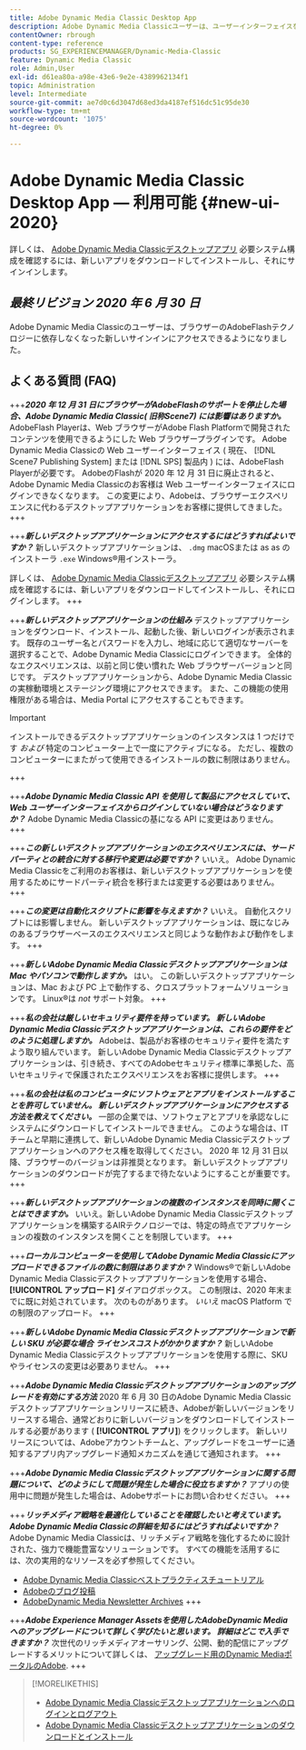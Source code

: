 ```yaml
---
title: Adobe Dynamic Media Classic Desktop App
description: Adobe Dynamic Media Classicユーザーは、ユーザーインターフェイスを完全に更新できるようになりました。 エクスペリエンスは、重要なリソースへのリンクを含む更新されたログインを提供します。また、この更新は、ブラウザーのAdobeFlashテクノロジーに依存しなくなりました。
contentOwner: rbrough
content-type: reference
products: SG_EXPERIENCEMANAGER/Dynamic-Media-Classic
feature: Dynamic Media Classic
role: Admin,User
exl-id: d61ea80a-a98e-43e6-9e2e-4389962134f1
topic: Administration
level: Intermediate
source-git-commit: ae7d0c6d3047d68ed3da4187ef516dc51c95de30
workflow-type: tm+mt
source-wordcount: '1075'
ht-degree: 0%

---
```


# Adobe Dynamic Media Classic Desktop App — 利用可能 {#new-ui-2020}

詳しくは、 [Adobe Dynamic Media Classicデスクトップアプリ](/help/using/dynamic-media-classic-desktop-app.md) 必要システム構成を確認するには、新しいアプリをダウンロードしてインストールし、それにサインインします。

## _最終リビジョン 2020 年 6 月 30 日_

Adobe Dynamic Media Classicのユーザーは、ブラウザーのAdobeFlashテクノロジーに依存しなくなった新しいサインインにアクセスできるようになりました。

## よくある質問 (FAQ)

+++**_2020 年 12 月 31 日にブラウザーがAdobeFlashのサポートを停止した場合、Adobe Dynamic Media Classic( 旧称Scene7) には影響はありますか。_**
AdobeFlash Playerは、Web ブラウザーがAdobe Flash Platformで開発されたコンテンツを使用できるようにした Web ブラウザープラグインです。 Adobe Dynamic Media Classicの Web ユーザーインターフェイス ( 現在、 [!DNL Scene7 Publishing System] または [!DNL SPS] 製品内 ) には、AdobeFlash Playerが必要です。 AdobeのFlashが 2020 年 12 月 31 日に廃止されると、Adobe Dynamic Media Classicのお客様は Web ユーザーインターフェイスにログインできなくなります。 この変更により、Adobeは、ブラウザーエクスペリエンスに代わるデスクトップアプリケーションをお客様に提供してきました。
+++

+++**_新しいデスクトップアプリケーションにアクセスするにはどうすればよいですか？_**
新しいデスクトップアプリケーションは、 `.dmg` macOSまたは as as のインストーラ `.exe` Windows®用インストーラ。

詳しくは、 [Adobe Dynamic Media Classicデスクトップアプリ](/help/using/dynamic-media-classic-desktop-app.md) 必要システム構成を確認するには、新しいアプリをダウンロードしてインストールし、それにログインします。
+++

<!-- NEWSLETTER IS DEAD The download links are also available by way of the [Adobe Dynamic Media Classic newsletter subscription page.](https://www.adobe.com/subscription/dynamic-media-newsletter.html) -->

+++**_新しいデスクトップアプリケーションの仕組み_**
デスクトップアプリケーションをダウンロード、インストール、起動した後、新しいログインが表示されます。 既存のユーザー名とパスワードを入力し、地域に応じて適切なサーバーを選択することで、Adobe Dynamic Media Classicにログインできます。 全体的なエクスペリエンスは、以前と同じ使い慣れた Web ブラウザーバージョンと同じです。 デスクトップアプリケーションから、Adobe Dynamic Media Classicの実稼動環境とステージング環境にアクセスできます。 また、この機能の使用権限がある場合は、Media Portal にアクセスすることもできます。

>[!IMPORTANT]
>
>インストールできるデスクトップアプリケーションのインスタンスは 1 つだけです *および* 特定のコンピューター上で一度にアクティブになる。 ただし、複数のコンピューターにまたがって使用できるインストールの数に制限はありません。

+++

+++**_Adobe Dynamic Media Classic API を使用して製品にアクセスしていて、Web ユーザーインターフェイスからログインしていない場合はどうなりますか？_**
Adobe Dynamic Media Classicの基になる API に変更はありません。
+++

+++**_この新しいデスクトップアプリケーションのエクスペリエンスには、サードパーティとの統合に対する移行や変更は必要ですか？_**
いいえ。 Adobe Dynamic Media Classicをご利用のお客様は、新しいデスクトップアプリケーションを使用するためにサードパーティ統合を移行または変更する必要はありません。
+++

+++**_この変更は自動化スクリプトに影響を与えますか？_**
いいえ。 自動化スクリプトには影響しません。 新しいデスクトップアプリケーションは、既になじみのあるブラウザーベースのエクスペリエンスと同じような動作および動作をします。
+++

+++**_新しいAdobe Dynamic Media Classicデスクトップアプリケーションは Mac やパソコンで動作しますか。_**
はい。 この新しいデスクトップアプリケーションは、Mac および PC 上で動作する、クロスプラットフォームソリューションです。 Linux®は *not* サポート対象。
+++

+++**_私の会社は厳しいセキュリティ要件を持っています。 新しいAdobe Dynamic Media Classicデスクトップアプリケーションは、これらの要件をどのように処理しますか。_**
Adobeは、製品がお客様のセキュリティ要件を満たすよう取り組んでいます。 新しいAdobe Dynamic Media Classicデスクトップアプリケーションは、引き続き、すべてのAdobeセキュリティ標準に準拠した、高いセキュリティで保護されたエクスペリエンスをお客様に提供します。
+++

+++**_私の会社は私のコンピュータにソフトウェアとアプリをインストールすることを許可していません。 新しいデスクトップアプリケーションにアクセスする方法を教えてください。_**
一部の企業では、ソフトウェアとアプリを承認なしにシステムにダウンロードしてインストールできません。 このような場合は、IT チームと早期に連携して、新しいAdobe Dynamic Media Classicデスクトップアプリケーションへのアクセス権を取得してください。 2020 年 12 月 31 日以降、ブラウザーのバージョンは非推奨となります。 新しいデスクトップアプリケーションのダウンロードが完了するまで待たないようにすることが重要です。
+++

+++**_新しいデスクトップアプリケーションの複数のインスタンスを同時に開くことはできますか。_**
いいえ。新しいAdobe Dynamic Media Classicデスクトップアプリケーションを構築するAIRテクノロジーでは、特定の時点でアプリケーションの複数のインスタンスを開くことを制限しています。
+++

+++**_ローカルコンピューターを使用してAdobe Dynamic Media Classicにアップロードできるファイルの数に制限はありますか？_**
Windows®で新しいAdobe Dynamic Media Classicデスクトップアプリケーションを使用する場合、 **[!UICONTROL アップロード]** ダイアログボックス。 この制限は、2020 年末までに既に対処されています。 次のものがあります。 *いいえ* macOS Platform での制限のアップロード。
+++

+++**_新しいAdobe Dynamic Media Classicデスクトップアプリケーションで新しい SKU が必要な場合 ライセンスコストがかかりますか？_**
新しいAdobe Dynamic Media Classicデスクトップアプリケーションを使用する際に、SKU やライセンスの変更は必要ありません。
+++

+++**_Adobe Dynamic Media Classicデスクトップアプリケーションのアップグレードを有効にする方法_**
2020 年 6 月 30 日のAdobe Dynamic Media Classicデスクトップアプリケーションリリースに続き、Adobeが新しいバージョンをリリースする場合、通常どおりに新しいバージョンをダウンロードしてインストールする必要があります ( **[!UICONTROL アプリ]**) をクリックします。 新しいリリースについては、Adobeアカウントチームと、アップグレードをユーザーに通知するアプリ内アップグレード通知メカニズムを通じて通知されます。
+++

+++**_Adobe Dynamic Media Classicデスクトップアプリケーションに関する問題について、どのようにして問題が発生した場合に役立ちますか？_**
アプリの使用中に問題が発生した場合は、Adobeサポートにお問い合わせください。
+++

+++**_リッチメディア戦略を最適化していることを確認したいと考えています。 Adobe Dynamic Media Classicの詳細を知るにはどうすればよいですか？_**
Adobe Dynamic Media Classicは、リッチメディア戦略を強化するために設計された、強力で機能豊富なソリューションです。 すべての機能を活用するには、次の実用的なリソースを必ず参照してください。

* [Adobe Dynamic Media Classicベストプラクティスチュートリアル](https://experienceleague.adobe.com/docs/experience-manager-learn/dynamic-media-classic-tutorial/overview.html)
* [Adobeのブログ投稿](https://blog.adobe.com/)<!-- (https://blog.adobe.com/tag/dynamic-media/) -->
* [AdobeDynamic Media Newsletter Archives](https://experienceleague.adobe.com/docs/dynamic-media-classic/using/dynamic-media-newsletter.html)
+++

<!-- HIDDEN AUGUST 2, 2021 BECAUSE THE NEWSLETTER WAS DISCONTINUED Plus, [subscribe to the Dynamic Media newsletter](https://www.adobe.com/subscription/dynamic-media-newsletter.html) to stay current on the latest news, information, training opportunities, powerful features available to you such as [Smart Imaging](https://experienceleague.adobe.com/docs/experience-manager-65/assets/dynamic/imaging-faq.html), and the complementary audit program. -->

+++**_Adobe Experience Manager Assetsを使用したAdobeDynamic Mediaへのアップグレードについて詳しく学びたいと思います。 詳細はどこで入手できますか？_**
次世代のリッチメディアオーサリング、公開、動的配信にアップグレードするメリットについて詳しくは、 [アップグレード用のDynamic MediaポータルのAdobe](/help/using/upgrade.md).
+++

>[!MORELIKETHIS]
>
>* [Adobe Dynamic Media Classicデスクトップアプリケーションへのログインとログアウト](/help/using/signing-out.md)
>* [Adobe Dynamic Media Classicデスクトップアプリケーションのダウンロードとインストール](/help/using/dynamic-media-classic-desktop-app.md)

<!-- SAVE - OLD LINK TO BEST PRACTICES GUIDE IN PDF https://www.adobe.com/content/dam/www/us/en/marketing/experience-manager-assets/dynamic-media/adobe-dynamic-media-classic-best-practices-guide.pdf -->